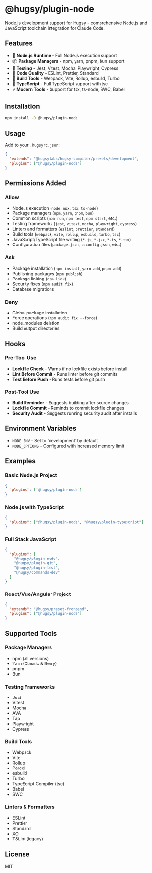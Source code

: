 # @hugsy/plugin-node

Node.js development support for Hugsy - comprehensive Node.js and JavaScript toolchain integration for Claude Code.

## Features

- 🚀 **Node.js Runtime** - Full Node.js execution support
- 📦 **Package Managers** - npm, yarn, pnpm, bun support
- 🧪 **Testing** - Jest, Vitest, Mocha, Playwright, Cypress
- 🎨 **Code Quality** - ESLint, Prettier, Standard
- 🔧 **Build Tools** - Webpack, Vite, Rollup, esbuild, Turbo
- 📝 **TypeScript** - Full TypeScript support with tsc
- ⚡ **Modern Tools** - Support for tsx, ts-node, SWC, Babel

## Installation

```bash
npm install -D @hugsy/plugin-node
```

## Usage

Add to your `.hugsyrc.json`:

```json
{
  "extends": "@hugsylabs/hugsy-compiler/presets/development",
  "plugins": ["@hugsy/plugin-node"]
}
```

## Permissions Added

### Allow

- Node.js execution (`node`, `npx`, `tsx`, `ts-node`)
- Package managers (`npm`, `yarn`, `pnpm`, `bun`)
- Common scripts (`npm run`, `npm test`, `npm start`, etc.)
- Testing frameworks (`jest`, `vitest`, `mocha`, `playwright`, `cypress`)
- Linters and formatters (`eslint`, `prettier`, `standard`)
- Build tools (`webpack`, `vite`, `rollup`, `esbuild`, `turbo`, `tsc`)
- JavaScript/TypeScript file writing (`*.js`, `*.jsx`, `*.ts`, `*.tsx`)
- Configuration files (`package.json`, `tsconfig.json`, etc.)

### Ask

- Package installation (`npm install`, `yarn add`, `pnpm add`)
- Publishing packages (`npm publish`)
- Package linking (`npm link`)
- Security fixes (`npm audit fix`)
- Database migrations

### Deny

- Global package installation
- Force operations (`npm audit fix --force`)
- node_modules deletion
- Build output directories

## Hooks

### Pre-Tool Use

- **Lockfile Check** - Warns if no lockfile exists before install
- **Lint Before Commit** - Runs linter before git commits
- **Test Before Push** - Runs tests before git push

### Post-Tool Use

- **Build Reminder** - Suggests building after source changes
- **Lockfile Commit** - Reminds to commit lockfile changes
- **Security Audit** - Suggests running security audit after installs

## Environment Variables

- `NODE_ENV` - Set to 'development' by default
- `NODE_OPTIONS` - Configured with increased memory limit

## Examples

### Basic Node.js Project

```json
{
  "plugins": ["@hugsy/plugin-node"]
}
```

### Node.js with TypeScript

```json
{
  "plugins": ["@hugsy/plugin-node", "@hugsy/plugin-typescript"]
}
```

### Full Stack JavaScript

```json
{
  "plugins": [
    "@hugsy/plugin-node",
    "@hugsy/plugin-git",
    "@hugsy/plugin-test",
    "@hugsy/commands-dev"
  ]
}
```

### React/Vue/Angular Project

```json
{
  "extends": "@hugsy/preset-frontend",
  "plugins": ["@hugsy/plugin-node"]
}
```

## Supported Tools

### Package Managers

- npm (all versions)
- Yarn (Classic & Berry)
- pnpm
- Bun

### Testing Frameworks

- Jest
- Vitest
- Mocha
- AVA
- Tap
- Playwright
- Cypress

### Build Tools

- Webpack
- Vite
- Rollup
- Parcel
- esbuild
- Turbo
- TypeScript Compiler (tsc)
- Babel
- SWC

### Linters & Formatters

- ESLint
- Prettier
- Standard
- XO
- TSLint (legacy)

## License

MIT
